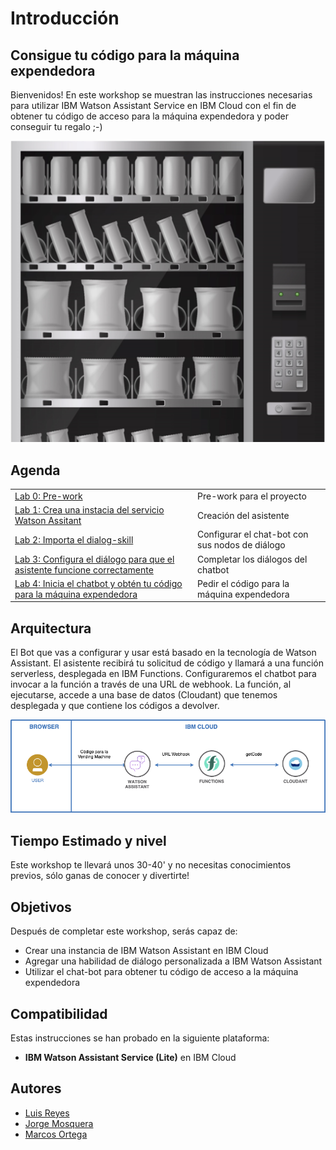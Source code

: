 # Introducción

## Consigue tu código para la máquina expendedora

Bienvenidos!
En este workshop se muestran las instrucciones necesarias para utilizar IBM Watson Assistant Service en IBM Cloud con el fin de obtener tu código de acceso para la máquina expendedora y poder conseguir tu regalo ;-)

![Maquina](images/maquina.png)

## Agenda

|  |  |
| :--- | :--- |
| [Lab 0: Pre-work](pre-work/README.md) | Pre-work para el proyecto |
| [Lab 1: Crea una instacia del servicio Watson Assitant](lab-1/README.md) | Creación del asistente |
| [Lab 2: Importa el dialog-skill](lab-2/README.md) | Configurar el chat-bot con sus nodos de diálogo |
| [Lab 3: Configura el diálogo para que el asistente funcione correctamente](lab-3/README.md) | Completar los diálogos del chatbot |
| [Lab 4: Inicia el chatbot y obtén tu código para la máquina expendedora](lab-4/README.md) | Pedir el código para la máquina expendedora |

## Arquitectura

El Bot que vas a configurar y usar está basado en la tecnología de Watson Assistant. El asistente recibirá tu solicitud de código y llamará a una función serverless, desplegada en IBM Functions. Configuraremos el chatbot para invocar a la función a través de una URL de webhook. La función, al ejecutarse, accede a una base de datos (Cloudant) que tenemos desplegada y que contiene los códigos a devolver.

![Arquitectura](images/arquitectura.png)

## Tiempo Estimado y nivel

Este workshop te llevará unos 30-40' y no necesitas conocimientos previos, sólo ganas de conocer y divertirte!

## Objetivos

Después de completar este workshop, serás capaz de:

* Crear una instancia de IBM Watson Assistant en IBM Cloud
* Agregar una habilidad de diálogo personalizada a IBM Watson Assistant
* Utilizar el chat-bot para obtener tu código de acceso a la máquina expendedora

## Compatibilidad

Estas instrucciones se han probado en la siguiente plataforma:

* **IBM Watson Assistant Service (Lite)** en IBM Cloud

## Autores

* [Luis Reyes](https://github.com/luisreyesoliva)
* [Jorge Mosquera](https://github.com)
* [Marcos Ortega](https://github.com/mosdso)
